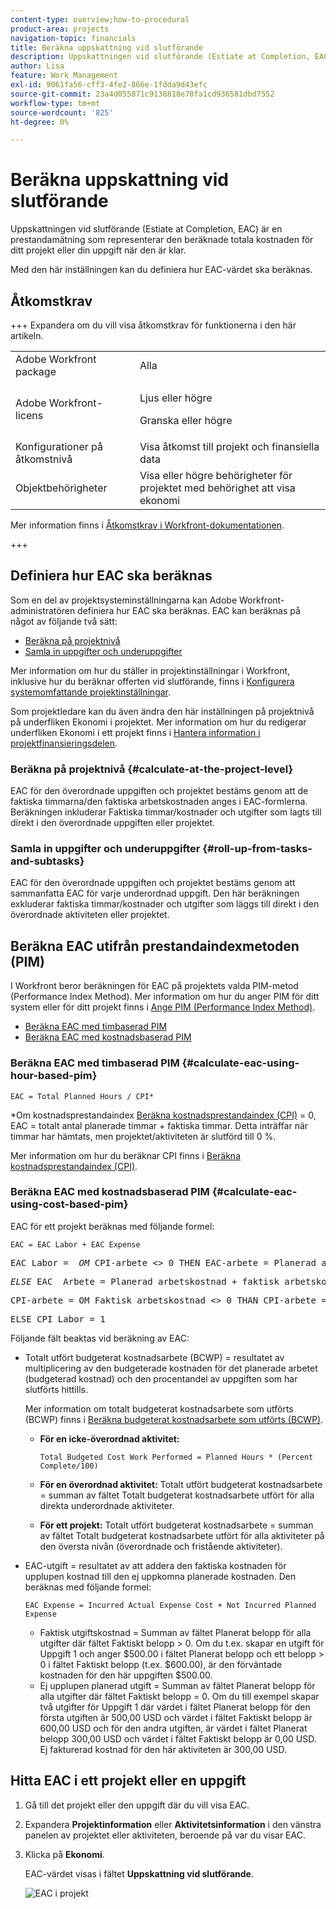 ```yaml
---
content-type: overview;how-to-procedural
product-area: projects
navigation-topic: financials
title: Beräkna uppskattning vid slutförande
description: Uppskattningen vid slutförande (Estiate at Completion, EAC) är en prestandamätning som representerar den beräknade totala kostnaden för ditt projekt eller din uppgift när den är klar.
author: Lisa
feature: Work Management
exl-id: 9061fa56-cff3-4fe2-866e-1fdda9d43efc
source-git-commit: 23a4d055871c9138818e70fa1cd936581dbd7552
workflow-type: tm+mt
source-wordcount: '825'
ht-degree: 0%

---
```


# Beräkna uppskattning vid slutförande

<!--
<p data-mc-conditions="QuicksilverOrClassic.Draft mode">(NOTE: Linked to the product. Do not change link!) </p>
-->

Uppskattningen vid slutförande (Estiate at Completion, EAC) är en prestandamätning som representerar den beräknade totala kostnaden för ditt projekt eller din uppgift när den är klar.

Med den här inställningen kan du definiera hur EAC-värdet ska beräknas. 

## Åtkomstkrav

+++ Expandera om du vill visa åtkomstkrav för funktionerna i den här artikeln.

<table style="table-layout:auto"> 
 <col> 
 <col> 
 <tbody> 
  <tr> 
   <td>Adobe Workfront package</td> 
   <td>Alla</td> 
  </tr> 
  <tr> 
   <td>Adobe Workfront-licens</td> 
   <td>
   <p>Ljus eller högre</p>
   <p>Granska eller högre</p></td>  
  </tr> 
  <tr> 
   <td>Konfigurationer på åtkomstnivå</td> 
   <td>Visa åtkomst till projekt och finansiella data</td> 
  </tr> 
  <tr> 
   <td>Objektbehörigheter</td> 
   <td>Visa eller högre behörigheter för projektet med behörighet att visa ekonomi</td> 
  </tr> 
 </tbody> 
</table>

Mer information finns i [Åtkomstkrav i Workfront-dokumentationen](/help/quicksilver/administration-and-setup/add-users/access-levels-and-object-permissions/access-level-requirements-in-documentation.md).

+++

## Definiera hur EAC ska beräknas

Som en del av projektsysteminställningarna kan Adobe Workfront-administratören definiera hur EAC ska beräknas. EAC kan beräknas på något av följande två sätt:

* [Beräkna på projektnivå](#calculate-at-the-project-level)
* [Samla in uppgifter och underuppgifter](#roll-up-from-tasks-and-subtasks)

Mer information om hur du ställer in projektinställningar i Workfront, inklusive hur du beräknar offerten vid slutförande, finns i [Konfigurera systemomfattande projektinställningar](../../../administration-and-setup/set-up-workfront/configure-system-defaults/set-project-preferences.md).

Som projektledare kan du även ändra den här inställningen på projektnivå på underfliken Ekonomi i projektet. Mer information om hur du redigerar underfliken Ekonomi i ett projekt finns i [Hantera information i projektfinansieringsdelen](../../../manage-work/projects/project-finances/manage-project-finance-area.md).

### Beräkna på projektnivå {#calculate-at-the-project-level}

EAC för den överordnade uppgiften och projektet bestäms genom att de faktiska timmarna/den faktiska arbetskostnaden anges i EAC-formlerna. Beräkningen inkluderar Faktiska timmar/kostnader och utgifter som lagts till direkt i den överordnade uppgiften eller projektet.

### Samla in uppgifter och underuppgifter {#roll-up-from-tasks-and-subtasks}

EAC för den överordnade uppgiften och projektet bestäms genom att sammanfatta EAC för varje underordnad uppgift. Den här beräkningen exkluderar faktiska timmar/kostnader och utgifter som läggs till direkt i den överordnade aktiviteten eller projektet.

## Beräkna EAC utifrån prestandaindexmetoden (PIM)

I Workfront beror beräkningen för EAC på projektets valda PIM-metod (Performance Index Method). Mer information om hur du anger PIM för ditt system eller för ditt projekt finns i [Ange PIM (Performance Index Method)](../../../manage-work/projects/project-finances/set-pim.md).

* [Beräkna EAC med timbaserad PIM](#calculate-eac-using-hour-based-pim)
* [Beräkna EAC med kostnadsbaserad PIM](#calculate-eac-using-cost-based-pim)

### Beräkna EAC med timbaserad PIM {#calculate-eac-using-hour-based-pim}

```
EAC = Total Planned Hours / CPI*
```

&#42;Om kostnadsprestandaindex [Beräkna kostnadsprestandaindex (CPI)](../../../manage-work/projects/project-finances/calculate-cpi.md) = 0, EAC = totalt antal planerade timmar + faktiska timmar. Detta inträffar när timmar har hämtats, men projektet/aktiviteten är slutförd till 0 %.

Mer information om hur du beräknar CPI finns i [Beräkna kostnadsprestandaindex (CPI)](../../../manage-work/projects/project-finances/calculate-cpi.md).

### Beräkna EAC med kostnadsbaserad PIM {#calculate-eac-using-cost-based-pim}

EAC för ett projekt beräknas med följande formel:

```
EAC = EAC Labor + EAC Expense 
```

<pre>EAC Labor =  <em>OM</em> CPI-arbete &lt;&gt; 0 THEN EAC-arbete = Planerad arbetskostnad/CPI-arbete</pre><pre><em>ELSE</em> EAC  Arbete = Planerad arbetskostnad + faktisk arbetskostnad</pre><pre>CPI-arbete = OM Faktisk arbetskostnad &lt;&gt; 0 THAN CPI-arbete = TotalBudgetedCostWorkPerformed / Faktisk arbetskostnad</pre><pre>ELSE CPI Labor = 1 </pre>Följande fält beaktas vid beräkning av EAC:

* Totalt utfört budgeterat kostnadsarbete (BCWP) = resultatet av multiplicering av den budgeterade kostnaden för det planerade arbetet (budgeterad kostnad) och den procentandel av uppgiften som har slutförts hittills.

  Mer information om totalt budgeterat kostnadsarbete som utförts (BCWP) finns i [Beräkna budgeterat kostnadsarbete som utförts (BCWP)](../../../manage-work/projects/project-finances/calculate-bcwp.md).

   * **För en icke-överordnad aktivitet:**

     ```
     Total Budgeted Cost Work Performed = Planned Hours * (Percent Complete/100)
     ```

   * **För en överordnad aktivitet:**
Totalt utfört budgeterat kostnadsarbete = summan av fältet Totalt budgeterat kostnadsarbete utfört för alla direkta underordnade aktiviteter.

   * **För ett projekt:**
Totalt utfört budgeterat kostnadsarbete = summan av fältet Totalt budgeterat kostnadsarbete utfört för alla aktiviteter på den översta nivån (överordnade och fristående aktiviteter). 

* EAC-utgift = resultatet av att addera den faktiska kostnaden för upplupen kostnad till den ej uppkomna planerade kostnaden. Den beräknas med följande formel:

  ```
  EAC Expense = Incurred Actual Expense Cost + Not Incurred Planned Expense
  ```

   * Faktisk utgiftskostnad = Summan av fältet Planerat belopp för alla utgifter där fältet Faktiskt belopp > 0. Om du t.ex. skapar en utgift för Uppgift 1 och anger $500.00 i fältet Planerat belopp och ett belopp > 0 i fältet Faktiskt belopp (t.ex. $600.00), är den förväntade kostnaden för den här uppgiften $500.00.
   * Ej upplupen planerad utgift = Summan av fältet Planerat belopp för alla utgifter där fältet Faktiskt belopp = 0. Om du till exempel skapar två utgifter för Uppgift 1 där värdet i fältet Planerat belopp för den första utgiften är 500,00 USD och värdet i fältet Faktiskt belopp är 600,00 USD och för den andra utgiften, är värdet i fältet Planerat belopp 300,00 USD och värdet i fältet Faktiskt belopp är 0,00 USD. Ej fakturerad kostnad för den här aktiviteten är 300,00 USD. 

## Hitta EAC i ett projekt eller en uppgift

1. Gå till det projekt eller den uppgift där du vill visa EAC.
1. Expandera **Projektinformation** eller **Aktivitetsinformation** i den vänstra panelen av projektet eller aktiviteten, beroende på var du visar EAC.

1. Klicka på **Ekonomi**. 

   EAC-värdet visas i fältet **Uppskattning vid slutförande**.

   ![EAC i projekt](assets/eac-highlighted-on-project-350x112.png)
